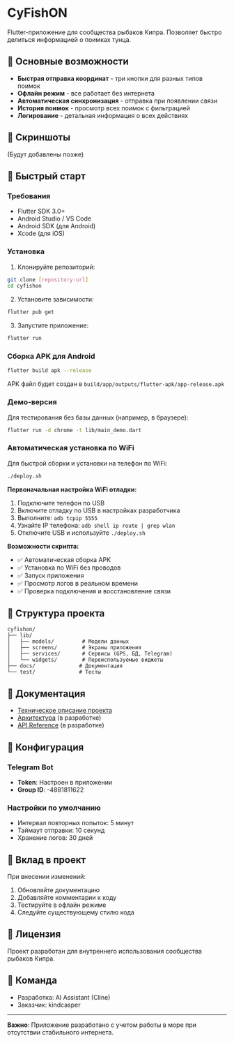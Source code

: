 # CyFishON

Flutter-приложение для сообщества рыбаков Кипра. Позволяет быстро делиться информацией о поимках тунца.

## 🎣 Основные возможности

- **Быстрая отправка координат** - три кнопки для разных типов поимок
- **Офлайн режим** - все работает без интернета
- **Автоматическая синхронизация** - отправка при появлении связи
- **История поимок** - просмотр всех поимок с фильтрацией
- **Логирование** - детальная информация о всех действиях

## 📱 Скриншоты

(Будут добавлены позже)

## 🚀 Быстрый старт

### Требования
- Flutter SDK 3.0+
- Android Studio / VS Code
- Android SDK (для Android)
- Xcode (для iOS)

### Установка

1. Клонируйте репозиторий:
```bash
git clone [repository-url]
cd cyfishon
```

2. Установите зависимости:
```bash
flutter pub get
```

3. Запустите приложение:
```bash
flutter run
```

### Сборка APK для Android

```bash
flutter build apk --release
```

APK файл будет создан в `build/app/outputs/flutter-apk/app-release.apk`

### Демо-версия

Для тестирования без базы данных (например, в браузере):
```bash
flutter run -d chrome -t lib/main_demo.dart
```

### Автоматическая установка по WiFi

Для быстрой сборки и установки на телефон по WiFi:
```bash
./deploy.sh
```

**Первоначальная настройка WiFi отладки:**
1. Подключите телефон по USB
2. Включите отладку по USB в настройках разработчика
3. Выполните: `adb tcpip 5555`
4. Узнайте IP телефона: `adb shell ip route | grep wlan`
5. Отключите USB и используйте `./deploy.sh`

**Возможности скрипта:**
- ✅ Автоматическая сборка APK
- ✅ Установка по WiFi без проводов
- ✅ Запуск приложения
- ✅ Просмотр логов в реальном времени
- ✅ Проверка подключения и восстановление связи

## 📂 Структура проекта

```
cyfishon/
├── lib/
│   ├── models/         # Модели данных
│   ├── screens/        # Экраны приложения
│   ├── services/       # Сервисы (GPS, БД, Telegram)
│   └── widgets/        # Переиспользуемые виджеты
├── docs/              # Документация
└── test/              # Тесты
```

## 📖 Документация

- [Техническое описание проекта](docs/PROJECT_OVERVIEW.md)
- [Архитектура](docs/ARCHITECTURE.md) (в разработке)
- [API Reference](docs/API.md) (в разработке)

## 🔧 Конфигурация

### Telegram Bot
- **Token**: Настроен в приложении
- **Group ID**: -4881811622

### Настройки по умолчанию
- Интервал повторных попыток: 5 минут
- Таймаут отправки: 10 секунд
- Хранение логов: 30 дней

## 🤝 Вклад в проект

При внесении изменений:
1. Обновляйте документацию
2. Добавляйте комментарии к коду
3. Тестируйте в офлайн режиме
4. Следуйте существующему стилю кода

## 📄 Лицензия

Проект разработан для внутреннего использования сообщества рыбаков Кипра.

## 👥 Команда

- Разработка: AI Assistant (Cline)
- Заказчик: kindcasper

---

**Важно**: Приложение разработано с учетом работы в море при отсутствии стабильного интернета.
